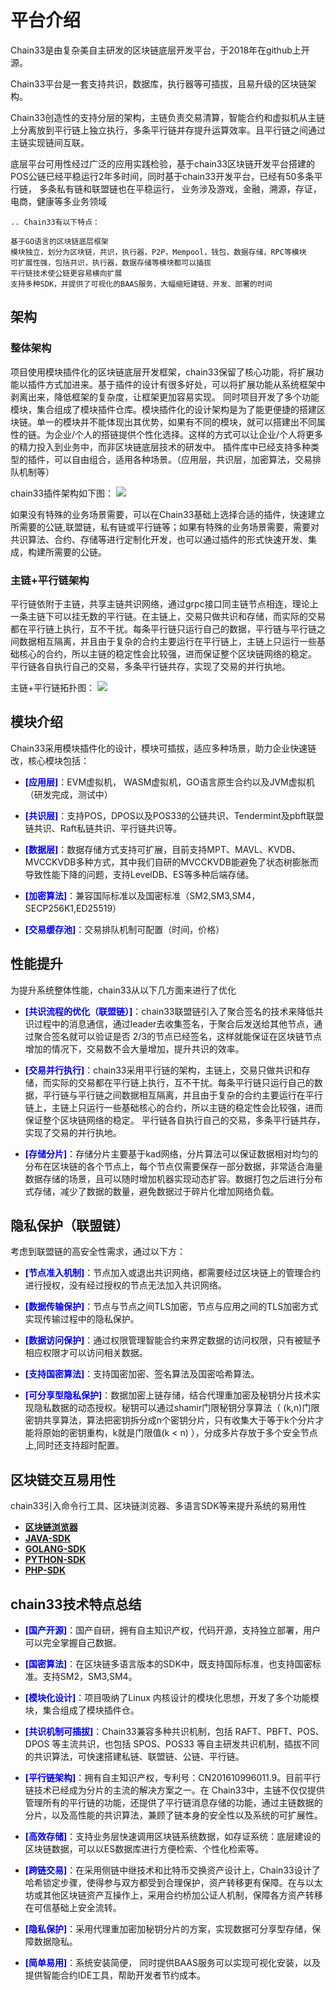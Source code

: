 # 平台介绍

Chain33是由复杂美自主研发的区块链底层开发平台，于2018年在github上开源。

Chain33平台是一套支持共识，数据库，执行器等可插拔，且易升级的区块链架构。  

Chain33创造性的支持分层的架构，主链负责交易清算，智能合约和虚拟机从主链上分离放到平行链上独立执行，多条平行链并存提升运算效率。且平行链之间通过主链实现链间互联。

底层平台可用性经过广泛的应用实践检验，基于chain33区块链开发平台搭建的POS公链已经平稳运行2年多时间，同时基于chain33开发平台，已经有50多条平行链， 多条私有链和联盟链也在平稳运行， 业务涉及游戏，金融，溯源，存证，电商，健康等多业务领域

```eval_rst
.. Chain33有以下特点：

基于GO语言的区块链底层框架
模块独立，划分为区块链，共识，执行器，P2P，Mempool，钱包，数据存储，RPC等模块
可扩展性强，包括共识，执行器，数据存储等模块都可以插拔
平行链技术使公链更容易横向扩展
支持多种SDK，并提供了可视化的BAAS服务，大幅缩短建链、开发、部署的时间
```

## 架构

### 整体架构
项目使用模块插件化的区块链底层开发框架，chain33保留了核心功能，将扩展功能以插件方式加进来。基于插件的设计有很多好处，可以将扩展功能从系统框架中剥离出来，降低框架的复杂度，让框架更加容易实现。
同时项目开发了多个功能模块，集合组成了模块插件仓库。模块插件化的设计架构是为了能更便捷的搭建区块链。单一的模块并不能体现出其优势，如果有不同的模块，就可以搭建出不同属性的链。为企业/个人的搭链提供个性化选择。这样的方式可以让企业/个人将更多的精力投入到业务中，而非区块链底层技术的研发中。
插件库中已经支持多种类型的插件，可以自由组合，适用各种场景。（应用层，共识层，加密算法，交易排队机制等）

chain33插件架构如下图：
![](../images/architecture/architectureMain.png)

如果没有特殊的业务场景需要，可以在Chain33基础上选择合适的插件，快速建立所需要的公链,联盟链，私有链或平行链等；如果有特殊的业务场景需要，需要对共识算法、合约、存储等进行定制化开发，也可以通过插件的形式快速开发、集成，构建所需要的公链。

### 主链+平行链架构

平行链依附于主链，共享主链共识网络，通过grpc接口同主链节点相连，理论上一条主链下可以挂无数的平行链。在主链上，交易只做共识和存储，而实际的交易都在平行链上执行，互不干扰。每条平行链只运行自己的数据，平行链与平行链之间数据相互隔离，并且由于复杂的合约主要运行在平行链上，主链上只运行一些基础核心的合约，所以主链的稳定性会比较强，进而保证整个区块链网络的稳定。 平行链各自执行自己的交易，多条平行链共存，实现了交易的并行执地。

主链+平行链拓扑图：
![](../images/architecture/architecturePara.png)

## 模块介绍

Chain33采用模块插件化的设计，模块可插拔，适应多种场景，助力企业快速链改，核心模块包括：

- <font color=blue>**[应用层]**</font>：EVM虚拟机， WASM虚拟机，GO语言原生合约以及JVM虚拟机（研发完成，测试中）

- <font color=blue>**[共识层]**</font>：支持POS，DPOS以及POS33的公链共识、Tendermint及pbft联盟链共识、Raft私链共识、平行链共识等。

- <font color=blue>**[数据层]**</font>：数据存储方式支持可扩展，目前支持MPT、MAVL、KVDB、MVCCKVDB多种方式，其中我们自研的MVCCKVDB能避免了状态树膨胀而导致性能下降的问题，支持LevelDB、ES等多种后端存储。

- <font color=blue>**[加密算法]**</font>：兼容国际标准以及国密标准（SM2,SM3,SM4，SECP256K1,ED25519）

- <font color=blue>**[交易缓存池]**</font>：交易排队机制可配置（时间，价格）

## 性能提升

为提升系统整体性能，chain33从以下几方面来进行了优化

- <font color=blue>**[共识流程的优化（联盟链）]**</font>：chain33联盟链引入了聚合签名的技术来降低共识过程中的消息通信，通过leader去收集签名，于聚合后发送给其他节点，通过聚合签名就可以验证是否 2/3的节点已经签名，这样就能保证在区块链节点增加的情况下，交易数不会大量增加，提升共识的效率。

- <font color=blue>**[交易并行执行]**</font>：chain33采用平行链的架构，主链上，交易只做共识和存储，而实际的交易都在平行链上执行，互不干扰。每条平行链只运行自己的数据，平行链与平行链之间数据相互隔离，并且由于复杂的合约主要运行在平行链上，主链上只运行一些基础核心的合约，所以主链的稳定性会比较强，进而保证整个区块链网络的稳定。 平行链各自执行自己的交易，多条平行链共存，实现了交易的并行执地。

- <font color=blue>**[存储分片]**</font>：存储分片主要基于kad网络，分片算法可以保证数据相对均匀的分布在区块链的各个节点上，每个节点仅需要保存一部分数据，非常适合海量数据存储的场景，且可以随时增加机器实现动态扩容。数据打包之后进行分布式存储，减少了数据的数量，避免数据过于碎片化增加网络负载。

## 隐私保护（联盟链）

考虑到联盟链的高安全性需求，通过以下方：

- <font color=blue>**[节点准入机制]**</font>：节点加入或退出共识网络，都需要经过区块链上的管理合约进行授权，没有经过授权的节点无法加入共识网络。

- <font color=blue>**[数据传输保护]**</font>：节点与节点之间TLS加密，节点与应用之间的TLS加密方式实现传输过程中的隐私保护。

- <font color=blue>**[数据访问保护]**</font>：通过权限管理智能合约来界定数据的访问权限，只有被赋予相应权限才可以访问相关数据。

- <font color=blue>**[支持国密算法]**</font>：支持国密加密、签名算法及国密哈希算法。

- <font color=blue>**[可分享型隐私保护]**</font>：数据加密上链存储，结合代理重加密及秘钥分片技术实现隐私数据的动态授权。秘钥可以通过shamir门限秘钥分享算法（ (k,n)门限密钥共享算法，算法把密钥拆分成n个密钥分片，只有收集大于等于k个分片才能将原始的密钥重构，k就是门限值(k < n) ），分成多片存放于多个安全节点上,同时还支持超时配置。


## 区块链交互易用性

chain33引入命令行工具、区块链浏览器、多语言SDK等来提升系统的易用性

- <font color=blue>**[区块链浏览器](https://chain.33.cn/document/269)**</font>
- <font color=blue>**[JAVA-SDK](https://github.com/33cn/chain33-sdk-java)**</font>
- <font color=blue>**[GOLANG-SDK](https://github.com/33cn/chain33-sdk-go)**</font>
- <font color=blue>**[PYTHON-SDK](https://github.com/33cn/chain33-sdk-python)**</font>
- <font color=blue>**[PHP-SDK](https://github.com/33cn/chain33-sdk-php)**</font>

## chain33技术特点总结

- <font color=blue>**[国产开源]**</font>：国产自研，拥有自主知识产权，代码开源，支持独立部署，用户可以完全掌握自己数据。

- <font color=blue>**[国密算法]**</font>：在区块链多语言版本的SDK中，既支持国际标准，也支持国密标准。支持SM2，SM3,SM4。

- <font color=blue>**[模块化设计]**</font>：项目吸纳了Linux 内核设计的模块化思想，开发了多个功能模块，集合组成了模块插件仓。

- <font color=blue>**[共识机制可插拔]**</font>：Chain33兼容多种共识机制，包括 RAFT、PBFT、POS、DPOS 等主流共识，也包括 SPOS、POS33 等自主研发共识机制，插拔不同的共识算法，可快速搭建私链、联盟链、公链、平行链。

- <font color=blue>**[平行链架构]**</font>：拥有自主知识产权，专利号：CN201610996011.9。目前平行链技术已经成为分片的主流的解决方案之一。在 Chain33中，主链不仅仅提供管理所有的平行链的功能，还提供了平行链消息存储的功能，通过主链数据的分片，以及高性能的共识算法，兼顾了链本身的安全性以及系统的可扩展性。

- <font color=blue>**[高效存储]**</font>：支持业务层快速调用区块链系统数据，如存证系统：底层建设的区块链数据，可以以ES数据库进行方便检索、个性化检索等。

- <font color=blue>**[跨链交易]**</font>：在采用侧链中继技术和比特币交换资产设计上，Chain33设计了哈希锁定步骤，使得参与双方都受到合理保护，资产转移更有保障。在与以太坊或其他区块链资产互操作上，采用合约桥加公证人机制，保障各方资产转移在可信基础上安全流转。

- <font color=blue>**[隐私保护]**</font>：采用代理重加密加秘钥分片的方案，实现数据可分享型存储，保障数据隐私。

- <font color=blue>**[简单易用]**</font>：系统安装简便， 同时提供BAAS服务可以实现可视化安装，以及提供智能合约IDE工具，帮助开发者节约成本。


